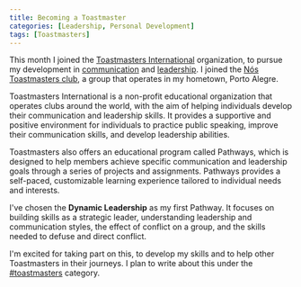```yaml
---
title: Becoming a Toastmaster
categories: [Leadership, Personal Development]
tags: [Toastmasters]
---
```


This month I joined the [Toastmasters International](https://www.toastmasters.org) organization, to pursue my development in [communication](/mgmt/people/communication) and [leadership](/leadership). I joined the [Nós Toastmasters club](https://www.toastmasters.org/Find-a-Club/04830452-04830452), a group that operates in my hometown, Porto Alegre.

Toastmasters International is a non-profit educational organization that operates clubs around the world, with the aim of helping individuals develop their communication and leadership skills. It provides a supportive and positive environment for individuals to practice public speaking, improve their communication skills, and develop leadership abilities.

Toastmasters also offers an educational program called Pathways, which is designed to help members achieve specific communication and leadership goals through a series of projects and assignments. Pathways provides a self-paced, customizable learning experience tailored to individual needs and interests.

I've chosen the **Dynamic Leadership** as my first Pathway. It focuses on building skills as a strategic leader, understanding leadership and communication styles, the effect of conflict on a group, and the skills needed to defuse and direct conflict.

I'm excited for taking part on this, to develop my skills and to help other Toastmasters in their journeys. I plan to write about this under the [#toastmasters](/categories#toastmasters) category.